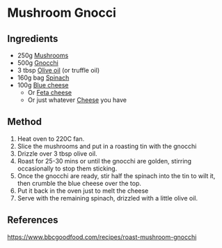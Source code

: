 # Mushroom Gnocci
## Ingredients
-   250g [Mushrooms](./Mushrooms.md)
-   500g [Gnocchi](./Gnocchi.md)
-   3 tbsp [Olive oil](./Olive%20oil.md) (or truffle oil)
-   160g bag [Spinach](./Spinach.md)
-   100g [Blue cheese](./Blue%20cheese.md)
	-   Or [Feta cheese](./Feta%20cheese.md)
	-   Or just whatever [Cheese](./Cheese.md) you have

## Method
1. Heat oven to 220C fan.
2. Slice the mushrooms and put in a roasting tin with the gnocchi
3. Drizzle over 3 tbsp olive oil.
4. Roast for 25-30 mins or until the gnocchi are golden, stirring occasionally to stop them sticking.
5. Once the gnocchi are ready, stir half the spinach into the tin to wilt it, then crumble the blue cheese over the top.
6. Put it back in the oven just to melt the cheese
7. Serve with the remaining spinach, drizzled with a little olive oil.

## References
https://www.bbcgoodfood.com/recipes/roast-mushroom-gnocchi